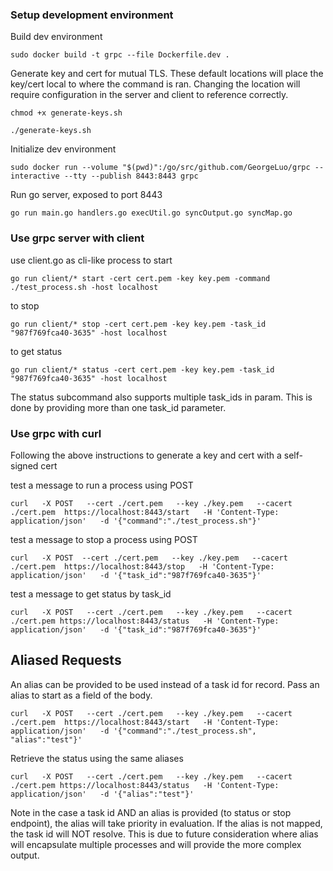 ### Setup development environment
Build dev environment
```
sudo docker build -t grpc --file Dockerfile.dev .
```
Generate key and cert for mutual TLS. These default locations will place the key/cert local to where the command is ran. Changing the location will require configuration in the server and client to reference correctly.
```
chmod +x generate-keys.sh
```
```
./generate-keys.sh
```
Initialize dev environment
```
sudo docker run --volume "$(pwd)":/go/src/github.com/GeorgeLuo/grpc --interactive --tty --publish 8443:8443 grpc
```
Run go server, exposed to port 8443
```
go run main.go handlers.go execUtil.go syncOutput.go syncMap.go
```

### Use grpc server with client
use client.go as cli-like process to start

```
go run client/* start -cert cert.pem -key key.pem -command ./test_process.sh -host localhost
```
to stop
```
go run client/* stop -cert cert.pem -key key.pem -task_id "987f769fca40-3635" -host localhost
```
to get status
```
go run client/* status -cert cert.pem -key key.pem -task_id "987f769fca40-3635" -host localhost
```

The status subcommand also supports multiple task_ids in param. This is done by providing more than one task_id parameter.

### Use grpc with curl

Following the above instructions to generate a key and cert with a self-signed cert

test a message to run a process using POST
```
curl   -X POST   --cert ./cert.pem   --key ./key.pem   --cacert ./cert.pem  https://localhost:8443/start   -H 'Content-Type: application/json'   -d '{"command":"./test_process.sh"}'
```
test a message to stop a process using POST
```
curl   -X POST  --cert ./cert.pem   --key ./key.pem   --cacert ./cert.pem  https://localhost:8443/stop   -H 'Content-Type: application/json'   -d '{"task_id":"987f769fca40-3635"}'
```
test a message to get status by task_id
```
curl   -X POST   --cert ./cert.pem   --key ./key.pem   --cacert ./cert.pem https://localhost:8443/status   -H 'Content-Type: application/json'   -d '{"task_id":"987f769fca40-3635"}'
```


## Aliased Requests

An alias can be provided to be used instead of a task id for record. Pass an alias to start as a field of the body.

```
curl   -X POST   --cert ./cert.pem   --key ./key.pem   --cacert ./cert.pem  https://localhost:8443/start   -H 'Content-Type: application/json'   -d '{"command":"./test_process.sh", "alias":"test"}'
```

Retrieve the status using the same aliases
```
curl   -X POST   --cert ./cert.pem   --key ./key.pem   --cacert ./cert.pem https://localhost:8443/status   -H 'Content-Type: application/json'   -d '{"alias":"test"}'
```

Note in the case a task id AND an alias is provided (to status or stop endpoint), the alias will take priority in evaluation. If the alias is not mapped, the task id will NOT resolve. This is due to future consideration where alias will encapsulate multiple processes and will provide the more complex output.
